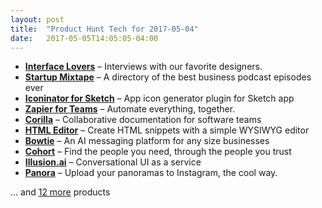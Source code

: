 ```yaml
---
layout: post
title:  "Product Hunt Tech for 2017-05-04"
date:   2017-05-05T14:05:05-04:00
---
```


* **[Interface Lovers](https://www.producthunt.com/posts/interface-lovers?utm_campaign=producthunt-api&utm_medium=api&utm_source=Application%3A+Daily+Digest+RSS+%28ID%3A+3202%29)** – Interviews with our favorite designers.
* **[Startup Mixtape](https://www.producthunt.com/posts/startup-mixtape?utm_campaign=producthunt-api&utm_medium=api&utm_source=Application%3A+Daily+Digest+RSS+%28ID%3A+3202%29)** – A directory of the best business podcast episodes ever
* **[Iconinator for Sketch](https://www.producthunt.com/posts/iconinator-for-sketch?utm_campaign=producthunt-api&utm_medium=api&utm_source=Application%3A+Daily+Digest+RSS+%28ID%3A+3202%29)** – App icon generator plugin for Sketch app
* **[Zapier for Teams](https://www.producthunt.com/posts/zapier-for-teams?utm_campaign=producthunt-api&utm_medium=api&utm_source=Application%3A+Daily+Digest+RSS+%28ID%3A+3202%29)** – Automate everything, together.
* **[Corilla](https://www.producthunt.com/posts/corilla-3?utm_campaign=producthunt-api&utm_medium=api&utm_source=Application%3A+Daily+Digest+RSS+%28ID%3A+3202%29)** – Collaborative documentation for software teams
* **[HTML Editor](https://www.producthunt.com/posts/html-editor?utm_campaign=producthunt-api&utm_medium=api&utm_source=Application%3A+Daily+Digest+RSS+%28ID%3A+3202%29)** – Create HTML snippets with a simple WYSIWYG editor
* **[Bowtie](https://www.producthunt.com/posts/bowtie-3?utm_campaign=producthunt-api&utm_medium=api&utm_source=Application%3A+Daily+Digest+RSS+%28ID%3A+3202%29)** – An AI messaging platform for any size businesses
* **[Cohort](https://www.producthunt.com/posts/cohort-2?utm_campaign=producthunt-api&utm_medium=api&utm_source=Application%3A+Daily+Digest+RSS+%28ID%3A+3202%29)** – Find the people you need, through the people you trust
* **[Illusion.ai](https://www.producthunt.com/posts/illusion-ai?utm_campaign=producthunt-api&utm_medium=api&utm_source=Application%3A+Daily+Digest+RSS+%28ID%3A+3202%29)** – Conversational UI as a service
* **[Panora](https://www.producthunt.com/posts/panora?utm_campaign=producthunt-api&utm_medium=api&utm_source=Application%3A+Daily+Digest+RSS+%28ID%3A+3202%29)** – Upload your panoramas to Instagram, the cool way.

… and [12 more](https://www.producthunt.com/tech) products